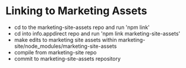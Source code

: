 Linking to Marketing Assets
================

- cd to the marketing-site-assets repo and run 'npm link'
- cd into info.appdirect repo and run 'npm link marketing-site-assets'
- make edits to marketing site assets within marketing-site/node_modules/marketing-site-assets
- compile from marketing-site repo
- commit to marketing-site-assets repository